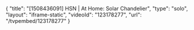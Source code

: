{
    "title": "[1508436091] HSN | At Home: Solar Chandelier",
    "type": "solo",
    "layout": "iframe-static",
    "videoId": "123178277",
    "url": "\/tvpembed\/123178277"
}